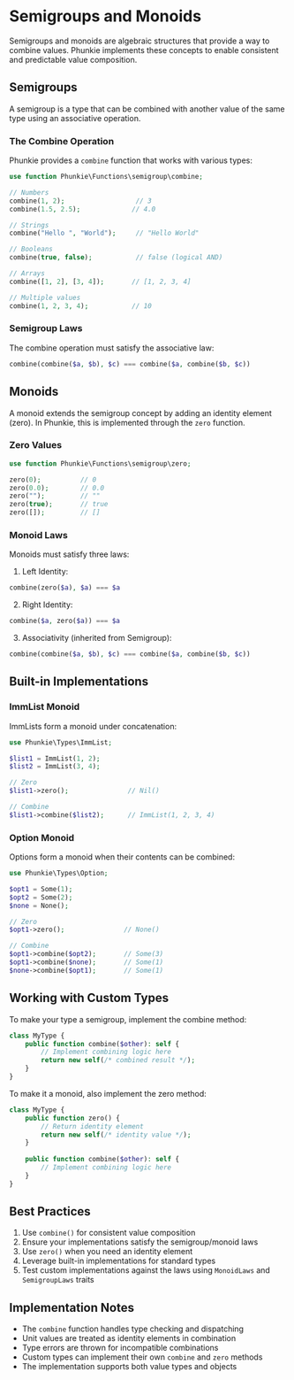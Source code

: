 # Semigroups and Monoids

Semigroups and monoids are algebraic structures that provide a way to combine values. Phunkie implements these concepts to enable consistent and predictable value composition.

## Semigroups

A semigroup is a type that can be combined with another value of the same type using an associative operation.

### The Combine Operation

Phunkie provides a `combine` function that works with various types:

```php
use function Phunkie\Functions\semigroup\combine;

// Numbers
combine(1, 2);                  // 3
combine(1.5, 2.5);             // 4.0

// Strings
combine("Hello ", "World");     // "Hello World"

// Booleans
combine(true, false);           // false (logical AND)

// Arrays
combine([1, 2], [3, 4]);       // [1, 2, 3, 4]

// Multiple values
combine(1, 2, 3, 4);           // 10
```

### Semigroup Laws

The combine operation must satisfy the associative law:

```php
combine(combine($a, $b), $c) === combine($a, combine($b, $c))
```

## Monoids

A monoid extends the semigroup concept by adding an identity element (zero). In Phunkie, this is implemented through the `zero` function.

### Zero Values

```php
use function Phunkie\Functions\semigroup\zero;

zero(0);          // 0
zero(0.0);        // 0.0
zero("");         // ""
zero(true);       // true
zero([]);         // []
```

### Monoid Laws

Monoids must satisfy three laws:

1. Left Identity:
```php
combine(zero($a), $a) === $a
```

2. Right Identity:
```php
combine($a, zero($a)) === $a
```

3. Associativity (inherited from Semigroup):
```php
combine(combine($a, $b), $c) === combine($a, combine($b, $c))
```

## Built-in Implementations

### ImmList Monoid

ImmLists form a monoid under concatenation:

```php
use Phunkie\Types\ImmList;

$list1 = ImmList(1, 2);
$list2 = ImmList(3, 4);

// Zero
$list1->zero();               // Nil()

// Combine
$list1->combine($list2);      // ImmList(1, 2, 3, 4)
```

### Option Monoid

Options form a monoid when their contents can be combined:

```php
use Phunkie\Types\Option;

$opt1 = Some(1);
$opt2 = Some(2);
$none = None();

// Zero
$opt1->zero();               // None()

// Combine
$opt1->combine($opt2);       // Some(3)
$opt1->combine($none);       // Some(1)
$none->combine($opt1);       // Some(1)
```

## Working with Custom Types

To make your type a semigroup, implement the combine method:

```php
class MyType {
    public function combine($other): self {
        // Implement combining logic here
        return new self(/* combined result */);
    }
}
```

To make it a monoid, also implement the zero method:

```php
class MyType {
    public function zero() {
        // Return identity element
        return new self(/* identity value */);
    }
    
    public function combine($other): self {
        // Implement combining logic here
    }
}
```

## Best Practices

1. Use `combine()` for consistent value composition
2. Ensure your implementations satisfy the semigroup/monoid laws
3. Use `zero()` when you need an identity element
4. Leverage built-in implementations for standard types
5. Test custom implementations against the laws using `MonoidLaws` and `SemigroupLaws` traits

## Implementation Notes

- The `combine` function handles type checking and dispatching
- Unit values are treated as identity elements in combination
- Type errors are thrown for incompatible combinations
- Custom types can implement their own `combine` and `zero` methods
- The implementation supports both value types and objects
